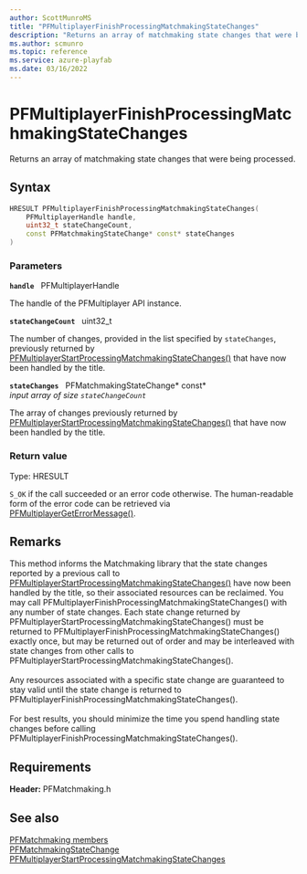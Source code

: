 ```yaml
---
author: ScottMunroMS
title: "PFMultiplayerFinishProcessingMatchmakingStateChanges"
description: "Returns an array of matchmaking state changes that were being processed."
ms.author: scmunro
ms.topic: reference
ms.service: azure-playfab
ms.date: 03/16/2022
---
```


# PFMultiplayerFinishProcessingMatchmakingStateChanges  

Returns an array of matchmaking state changes that were being processed.  

## Syntax  
  
```cpp
HRESULT PFMultiplayerFinishProcessingMatchmakingStateChanges(  
    PFMultiplayerHandle handle,  
    uint32_t stateChangeCount,  
    const PFMatchmakingStateChange* const* stateChanges  
)  
```  
  
### Parameters  
  
**`handle`** &nbsp; PFMultiplayerHandle  
  
The handle of the PFMultiplayer API instance.  
  
**`stateChangeCount`** &nbsp; uint32_t  
  
The number of changes, provided in the list specified by `stateChanges`, previously returned by [PFMultiplayerStartProcessingMatchmakingStateChanges()](pfmultiplayerstartprocessingmatchmakingstatechanges.md) that have now been handled by the title.  
  
**`stateChanges`** &nbsp; PFMatchmakingStateChange* const*  
*input array of size `stateChangeCount`*  
  
The array of changes previously returned by [PFMultiplayerStartProcessingMatchmakingStateChanges()](pfmultiplayerstartprocessingmatchmakingstatechanges.md) that have now been handled by the title.  
  
  
### Return value
Type: HRESULT
  
```S_OK``` if the call succeeded or an error code otherwise. The human-readable form of the error code can be retrieved via [PFMultiplayerGetErrorMessage()](../../pfmultiplayer/functions/pfmultiplayergeterrormessage.md).
  
## Remarks  
  
This method informs the Matchmaking library that the state changes reported by a previous call to [PFMultiplayerStartProcessingMatchmakingStateChanges()](pfmultiplayerstartprocessingmatchmakingstatechanges.md) have now been handled by the title, so their associated resources can be reclaimed. You may call PFMultiplayerFinishProcessingMatchmakingStateChanges() with any number of state changes. Each state change returned by PFMultiplayerStartProcessingMatchmakingStateChanges() must be returned to PFMultiplayerFinishProcessingMatchmakingStateChanges() exactly once, but may be returned out of order and may be interleaved with state changes from other calls to PFMultiplayerStartProcessingMatchmakingStateChanges(). <br /><br /> Any resources associated with a specific state change are guaranteed to stay valid until the state change is returned to PFMultiplayerFinishProcessingMatchmakingStateChanges().   <br /><br /> For best results, you should minimize the time you spend handling state changes before calling PFMultiplayerFinishProcessingMatchmakingStateChanges().
  
## Requirements  
  
**Header:** PFMatchmaking.h
  
## See also  
[PFMatchmaking members](../pfmatchmaking_members.md)  
[PFMatchmakingStateChange](../structs/pfmatchmakingstatechange.md)  
[PFMultiplayerStartProcessingMatchmakingStateChanges](pfmultiplayerstartprocessingmatchmakingstatechanges.md)
  
  
